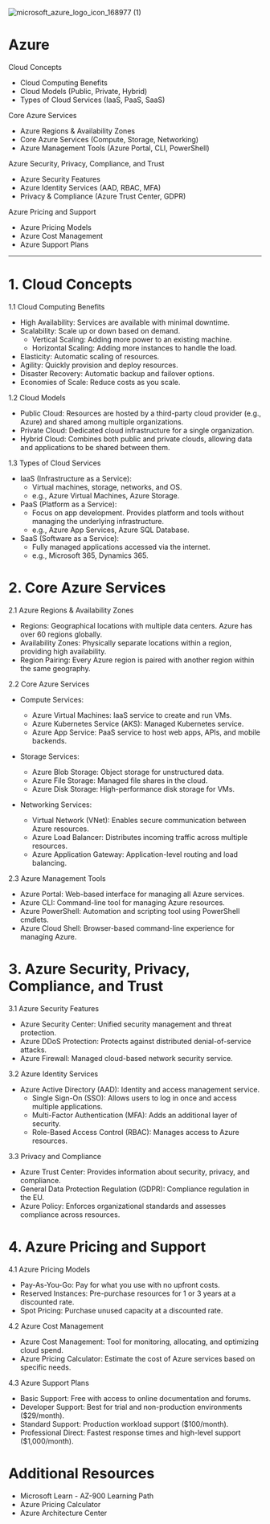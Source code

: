 ![microsoft_azure_logo_icon_168977 (1)](https://github.com/user-attachments/assets/1892cb34-6858-4974-981b-fa7f17fdac30)
# Azure
Cloud Concepts
- Cloud Computing Benefits
- Cloud Models (Public, Private, Hybrid)
- Types of Cloud Services (IaaS, PaaS, SaaS)

Core Azure Services
- Azure Regions & Availability Zones
- Core Azure Services (Compute, Storage, Networking)
- Azure Management Tools (Azure Portal, CLI, PowerShell)

Azure Security, Privacy, Compliance, and Trust
- Azure Security Features
- Azure Identity Services (AAD, RBAC, MFA)
- Privacy & Compliance (Azure Trust Center, GDPR)

Azure Pricing and Support
- Azure Pricing Models
- Azure Cost Management
- Azure Support Plans
---
# 1. Cloud Concepts <a name="cloud-concepts"></a>
1.1 Cloud Computing Benefits
- High Availability: Services are available with minimal downtime.
- Scalability: Scale up or down based on demand.
    - Vertical Scaling: Adding more power to an existing machine.
    - Horizontal Scaling: Adding more instances to handle the load.
- Elasticity: Automatic scaling of resources.
- Agility: Quickly provision and deploy resources.
- Disaster Recovery: Automatic backup and failover options.
- Economies of Scale: Reduce costs as you scale.

1.2 Cloud Models
- Public Cloud: Resources are hosted by a third-party cloud provider (e.g., Azure) and shared among multiple organizations.
- Private Cloud: Dedicated cloud infrastructure for a single organization.
- Hybrid Cloud: Combines both public and private clouds, allowing data and applications to be shared between them.

1.3 Types of Cloud Services
- IaaS (Infrastructure as a Service):
    - Virtual machines, storage, networks, and OS.
    - e.g., Azure Virtual Machines, Azure Storage.
- PaaS (Platform as a Service):
    - Focus on app development. Provides platform and tools without managing the underlying infrastructure.
    - e.g., Azure App Services, Azure SQL Database.
- SaaS (Software as a Service):
    - Fully managed applications accessed via the internet.
    - e.g., Microsoft 365, Dynamics 365.
# 2. Core Azure Services <a name="core-azure-services"></a>
2.1 Azure Regions & Availability Zones
- Regions: Geographical locations with multiple data centers. Azure has over 60 regions globally.
- Availability Zones: Physically separate locations within a region, providing high availability.
- Region Pairing: Every Azure region is paired with another region within the same geography.

2.2 Core Azure Services
- Compute Services:
    - Azure Virtual Machines: IaaS service to create and run VMs.
    - Azure Kubernetes Service (AKS): Managed Kubernetes service.
    - Azure App Service: PaaS service to host web apps, APIs, and mobile backends.

- Storage Services:
    - Azure Blob Storage: Object storage for unstructured data.
    - Azure File Storage: Managed file shares in the cloud.
    - Azure Disk Storage: High-performance disk storage for VMs.

- Networking Services:
    - Virtual Network (VNet): Enables secure communication between Azure resources.
    - Azure Load Balancer: Distributes incoming traffic across multiple resources.
    - Azure Application Gateway: Application-level routing and load balancing.

2.3 Azure Management Tools
- Azure Portal: Web-based interface for managing all Azure services.
- Azure CLI: Command-line tool for managing Azure resources.
- Azure PowerShell: Automation and scripting tool using PowerShell cmdlets.
- Azure Cloud Shell: Browser-based command-line experience for managing Azure.

# 3. Azure Security, Privacy, Compliance, and Trust <a name="security-privacy-compliance-trust"></a>
3.1 Azure Security Features
- Azure Security Center: Unified security management and threat protection.
- Azure DDoS Protection: Protects against distributed denial-of-service attacks.
- Azure Firewall: Managed cloud-based network security service.

3.2 Azure Identity Services
- Azure Active Directory (AAD): Identity and access management service.
    - Single Sign-On (SSO): Allows users to log in once and access multiple applications.
    - Multi-Factor Authentication (MFA): Adds an additional layer of security.
    - Role-Based Access Control (RBAC): Manages access to Azure resources.

3.3 Privacy and Compliance
- Azure Trust Center: Provides information about security, privacy, and compliance.
- General Data Protection Regulation (GDPR): Compliance regulation in the EU.
- Azure Policy: Enforces organizational standards and assesses compliance across resources.

# 4. Azure Pricing and Support <a name="pricing-and-support"></a>
4.1 Azure Pricing Models
- Pay-As-You-Go: Pay for what you use with no upfront costs.
- Reserved Instances: Pre-purchase resources for 1 or 3 years at a discounted rate.
- Spot Pricing: Purchase unused capacity at a discounted rate.

4.2 Azure Cost Management
- Azure Cost Management: Tool for monitoring, allocating, and optimizing cloud spend.
- Azure Pricing Calculator: Estimate the cost of Azure services based on specific needs.

4.3 Azure Support Plans
- Basic Support: Free with access to online documentation and forums.
- Developer Support: Best for trial and non-production environments ($29/month).
- Standard Support: Production workload support ($100/month).
- Professional Direct: Fastest response times and high-level support ($1,000/month).

# Additional Resources
- Microsoft Learn - AZ-900 Learning Path
- Azure Pricing Calculator
- Azure Architecture Center

